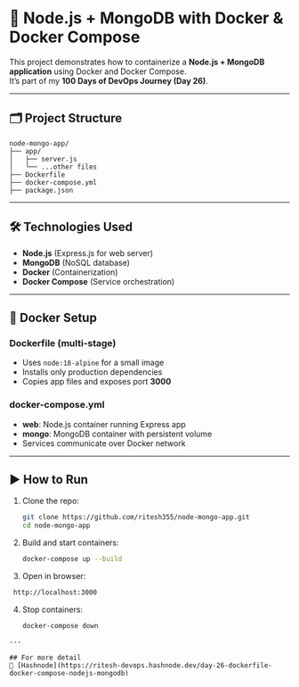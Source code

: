 # 🚀 Node.js + MongoDB with Docker & Docker Compose

This project demonstrates how to containerize a **Node.js + MongoDB application** using Docker and Docker Compose.  
It’s part of my **100 Days of DevOps Journey (Day 26)**.

---
## 🗂️ Project Structure

```
node-mongo-app/
├── app/
│   ├── server.js
│   └── ...other files
├── Dockerfile
├── docker-compose.yml
├── package.json
```

---

## 🛠️ Technologies Used

- **Node.js** (Express.js for web server)
- **MongoDB** (NoSQL database)
- **Docker** (Containerization)
- **Docker Compose** (Service orchestration)

---

## 🐳 Docker Setup

### Dockerfile (multi-stage)
- Uses `node:18-alpine` for a small image
- Installs only production dependencies
- Copies app files and exposes port **3000**

### docker-compose.yml
- **web**: Node.js container running Express app
- **mongo**: MongoDB container with persistent volume
- Services communicate over Docker network

---

## ▶️ How to Run

1. Clone the repo:
   ```bash
   git clone https://github.com/ritesh355/node-mongo-app.git
   cd node-mongo-app
   ```
2.  Build and start containers:
    ```bash
    docker-compose up --build
    ```
3.  Open in browser:
   ```bash
    http://localhost:3000
```
4. Stop containers:
   ```bash
   docker-compose down
```
---

## For more detail
📝 [Hashnode](https://ritesh-devops.hashnode.dev/day-26-dockerfile-docker-compose-nodejs-mongodb)

    
